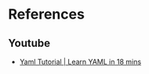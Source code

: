 # References


## Youtube

- [Yaml Tutorial | Learn YAML in 18 mins](https://www.youtube.com/watch?v=1uFVr15xDGg)
